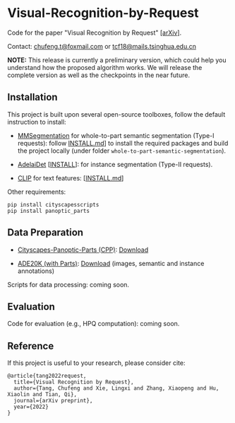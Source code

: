 # Visual-Recognition-by-Request

Code for the paper "Visual Recognition by Request" [[arXiv]](https://arxiv.org/coming_soon).

Contact: chufeng.t@foxmail.com or tcf18@mails.tsinghua.edu.cn

**NOTE:** This release is currently a preliminary version, which could help you understand how the proposed algorithm works. We will release the complete version as well as the checkpoints in the near future.

## Installation

This project is built upon several open-source toolboxes, follow the default instruction to install:

- [MMSegmentation](https://github.com/open-mmlab/mmsegmentation) for whole-to-part semantic segmentation (Type-I requests): follow [INSTALL.md](https://github.com/open-mmlab/mmsegmentation/blob/master/docs/en/get_started.md#installation)] to install the required packages and build the project locally (under folder `whole-to-part-semantic-segmentation`).

- [AdelaiDet](https://github.com/aim-uofa/AdelaiDet) [[INSTALL](https://github.com/aim-uofa/AdelaiDet#installation)]: for instance segmentation (Type-II requests).

- [CLIP](https://github.com/openai/CLIP) for text features: [[INSTALL.md](https://github.com/openai/CLIP#usage)]

Other requirements:

```
pip install cityscapesscripts
pip install panoptic_parts
```

## Data Preparation

- [Cityscapes-Panoptic-Parts (CPP)](https://arxiv.org/abs/2004.07944): [Download](https://www.cityscapes-dataset.com/downloads/)

- [ADE20K (with Parts)](https://groups.csail.mit.edu/vision/datasets/ADE20K/): [Download](http://sceneparsing.csail.mit.edu/) (images, semantic and instance annotations)

Scripts for data processing: coming soon.

## Evaluation

Code for evaluation (e.g., HPQ computation): coming soon.

## Reference

If this project is useful to your research, please consider cite:

```
@article{tang2022request,
  title={Visual Recognition by Request},
  author={Tang, Chufeng and Xie, Lingxi and Zhang, Xiaopeng and Hu, Xiaolin and Tian, Qi},
  journal={arXiv preprint},
  year={2022}
}
```